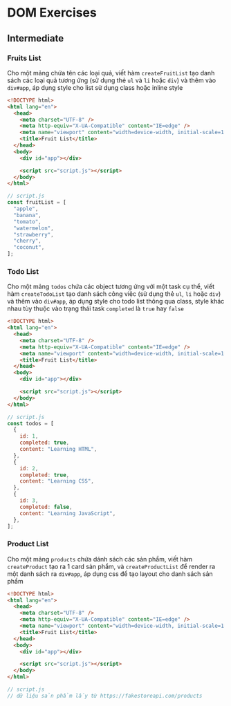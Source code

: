 # DOM Exercises

## Intermediate

### Fruits List

Cho một mảng chứa tên các loại quả, viết hàm `createFruitList` tạo danh sách các loại quả tương ứng (sử dụng thẻ `ul` và `li` hoặc `div`) và thêm vào `div#app`, áp dụng style cho list sử dụng class hoặc inline style

```html
<!DOCTYPE html>
<html lang="en">
  <head>
    <meta charset="UTF-8" />
    <meta http-equiv="X-UA-Compatible" content="IE=edge" />
    <meta name="viewport" content="width=device-width, initial-scale=1.0" />
    <title>Fruit List</title>
  </head>
  <body>
    <div id="app"></div>

    <script src="script.js"></script>
  </body>
</html>
```

```js
// script.js
const fruitList = [
  "apple",
  "banana",
  "tomato",
  "watermelon",
  "strawberry",
  "cherry",
  "coconut",
];
```

### Todo List

Cho một mảng `todos` chứa các object tương ứng với một task cụ thể, viết hàm `createTodoList` tạo danh sách công việc (sử dụng thẻ `ul`, `li` hoặc `div`) và thêm vào `div#app`, áp dụng style cho todo list thông qua class, style khác nhau tùy thuộc vào trạng thái task `completed` là `true` hay `false`

```html
<!DOCTYPE html>
<html lang="en">
  <head>
    <meta charset="UTF-8" />
    <meta http-equiv="X-UA-Compatible" content="IE=edge" />
    <meta name="viewport" content="width=device-width, initial-scale=1.0" />
    <title>Fruit List</title>
  </head>
  <body>
    <div id="app"></div>

    <script src="script.js"></script>
  </body>
</html>
```

```javascript
// script.js
const todos = [
  {
    id: 1,
    completed: true,
    content: "Learning HTML",
  },
  {
    id: 2,
    completed: true,
    content: "Learning CSS",
  },
  {
    id: 3,
    completed: false,
    content: "Learning JavaScript",
  },
];
```

### Product List

Cho một mảng `products` chứa dánh sách các sản phẩm, viết hàm `createProduct` tạo ra 1 card sản phẩm, và `createProductList` để render ra một danh sách ra `div#app`, áp dụng css để tạo layout cho danh sách sản phẩm

```html
<!DOCTYPE html>
<html lang="en">
  <head>
    <meta charset="UTF-8" />
    <meta http-equiv="X-UA-Compatible" content="IE=edge" />
    <meta name="viewport" content="width=device-width, initial-scale=1.0" />
    <title>Fruit List</title>
  </head>
  <body>
    <div id="app"></div>

    <script src="script.js"></script>
  </body>
</html>
```

```javascript
// script.js
// dữ liệu sản phẩm lấy từ https://fakestoreapi.com/products
```
